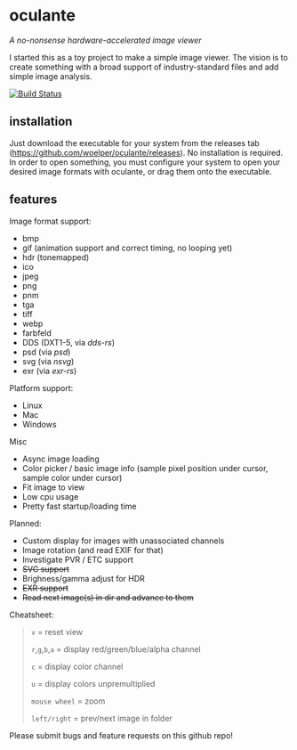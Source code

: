 # oculante

_A no-nonsense hardware-accelerated image viewer_


I started this as a toy project to make a simple image viewer. The vision is to create something with a broad support of industry-standard files and add simple image analysis.

[![Build Status](https://travis-ci.org/woelper/oculante.svg?branch=master)](https://travis-ci.org/woelper/oculante)
## installation
Just download the executable for your system from the releases tab (https://github.com/woelper/oculante/releases). No installation is required. In order to open something, you must configure your system to open your desired image formats with oculante, or drag them onto the executable.

## features

Image format support:
- bmp	
- gif (animation support and correct timing, no looping yet)	
- hdr (tonemapped)
- ico	
- jpeg	
- png	
- pnm	
- tga	
- tiff	
- webp
- farbfeld  
- DDS (DXT1-5, via _dds-rs_)
- psd (via _psd_)
- svg (via _nsvg_)
- exr (via _exr-rs_)

Platform support:
- Linux
- Mac
- Windows

Misc
- Async image loading
- Color picker / basic image info (sample pixel position under cursor, sample color under cursor)
- Fit image to view
- Low cpu usage
- Pretty fast startup/loading time

Planned:
- Custom display for images with unassociated channels
- Image rotation (and read EXIF for that)
- Investigate PVR / ETC support
- ~~SVG support~~
- Brighness/gamma adjust for HDR
- ~~EXR support~~
- ~~Read next image(s) in dir and advance to them~~

Cheatsheet:
> `v` = reset view
>
> `r`,`g`,`b`,`a` = display red/green/blue/alpha channel
>
> `c` = display color channel
>
> `u` = display colors unpremultiplied
>
> `mouse wheel` = zoom
>
> `left/right` = prev/next image in folder

Please submit bugs and feature requests on this github repo!